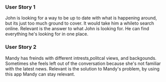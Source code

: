 ### User Story 1 
   John is looking for a way to be up to date with what is happening around, but its just too much ground to cover. It would take him a whileto search online. Relevant is the answer to what John is looking for. He can find everything he's looking for in one place.


### User Story 2
 Mandy has freinds with different intrests,politcal views, and backgounds. Sometimes she feels left out of the conversation because she's not familiar with the latest news. Relevant is the solution to Mandy's problem, by using this app Mandy can stay relevant.
